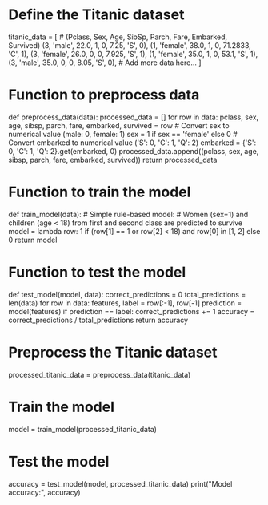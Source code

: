 # Define the Titanic dataset
titanic_data = [
    # (Pclass, Sex, Age, SibSp, Parch, Fare, Embarked, Survived)
    (3, 'male', 22.0, 1, 0, 7.25, 'S', 0),
    (1, 'female', 38.0, 1, 0, 71.2833, 'C', 1),
    (3, 'female', 26.0, 0, 0, 7.925, 'S', 1),
    (1, 'female', 35.0, 1, 0, 53.1, 'S', 1),
    (3, 'male', 35.0, 0, 0, 8.05, 'S', 0),
    # Add more data here...
]

# Function to preprocess data
def preprocess_data(data):
    processed_data = []
    for row in data:
        pclass, sex, age, sibsp, parch, fare, embarked, survived = row
        # Convert sex to numerical value (male: 0, female: 1)
        sex = 1 if sex == 'female' else 0
        # Convert embarked to numerical value ('S': 0, 'C': 1, 'Q': 2)
        embarked = {'S': 0, 'C': 1, 'Q': 2}.get(embarked, 0)
        processed_data.append((pclass, sex, age, sibsp, parch, fare, embarked, survived))
    return processed_data

# Function to train the model
def train_model(data):
    # Simple rule-based model:
    # Women (sex=1) and children (age < 18) from first and second class are predicted to survive
    model = lambda row: 1 if (row[1] == 1 or row[2] < 18) and row[0] in [1, 2] else 0
    return model

# Function to test the model
def test_model(model, data):
    correct_predictions = 0
    total_predictions = len(data)
    for row in data:
        features, label = row[:-1], row[-1]
        prediction = model(features)
        if prediction == label:
            correct_predictions += 1
    accuracy = correct_predictions / total_predictions
    return accuracy

# Preprocess the Titanic dataset
processed_titanic_data = preprocess_data(titanic_data)

# Train the model
model = train_model(processed_titanic_data)

# Test the model
accuracy = test_model(model, processed_titanic_data)
print("Model accuracy:", accuracy)
